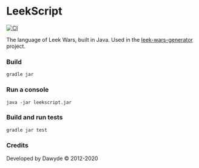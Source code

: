 # LeekScript

[![CI](https://github.com/leek-wars/leekscript/actions/workflows/build.yml/badge.svg)](https://github.com/leek-wars/leekscript/actions/workflows/build.yml)

The language of Leek Wars, built in Java.
Used in the [leek-wars-generator](https://github.com/leek-wars/leek-wars-generator) project.

### Build
```
gradle jar
```
### Run a console
```
java -jar leekscript.jar
```
### Build and run tests
```
gradle jar test
```

### Credits
Developed by Dawyde © 2012-2020
